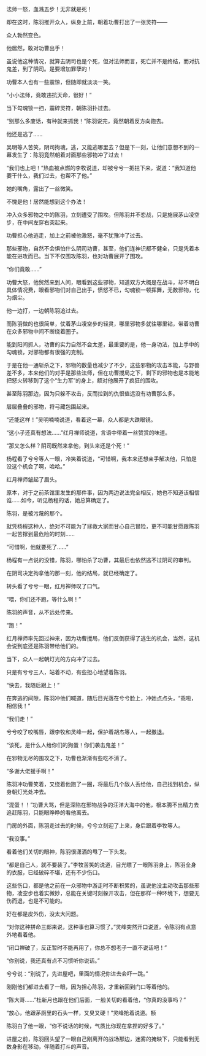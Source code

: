 法师一怒，血溅五步！无非就是死！

却在这时，陈羽推开众人，纵身上前，朝着功曹打出了一张灵符——

众人勃然变色。

他居然，敢对功曹出手！

虽说他这种情况，就算去阴司也是个死，但对法师而言，死亡并不是终结，而对抗鬼差，到了阴司。是要增加罪孽的！

功曹本人也有一些震惊，但随即就淡淡一笑。

“小小法师，竟敢违抗天命，很好！”

当下勾魂锁一扫，震碎灵符，朝陈羽扑过去。

“别那么多废话，有种就来抓我！”陈羽说完，竟然朝着反方向跑去。

他还是逃了……

吴明等人苦笑，阴司拘魂，逃，又能逃哪里去？但是下一刻，让他们意想不到的一幕发生了：陈羽竟然朝着对面那些邪物冲了过去！

“我们也上吧！”热血被点燃的李牧说道，却被兮兮一把拦下来，说道：“我知道他要干什么，我们过去，也帮不了他。”

她的嘴角，露出了一丝微笑。

不愧是他！居然能想到这个办法！

冲入众多邪物之中的陈羽，立刻遭受了围攻。但陈羽并不恋战，只是施展茅山凌空步，在中间左穿右突起来。

功曹担心他逃走，加上之前被他激怒，毫不犹豫冲了过去。

那些邪物，自然不会惧怕什么阴司功曹，甚至，他们连神识都不健全，只是凭着本能在进攻而已。当下不仅围攻陈羽，也对功曹展开了围攻。

“你们竟敢……”

功曹大怒，他贸然来到人间，眼看到这些邪物，知道双方大概是在战斗，却不明白具体情况费，眼看邪物们对自己出手，愤怒不已，勾魂锁一顿挥舞，无数邪物，化为烟尘。

他一边打，一边朝陈羽追过去。

而陈羽做的也很简单，仗着茅山凌空步的轻灵，哪里邪物多就往哪里钻，带着功曹在众多邪物中间不断绕着圈子。

能到阳间抓人，功曹的实力自然不会太差，最重要的是，他一身功法，加上手中的勾魂锁，对邪物都有很强的克制。

于是在他一通斩杀之下，邪物的数量也减少了不少，这些邪物的攻击本能，与野兽差不多，本来他们的对手是那些法师，但在功曹搅局之下，剩下的邪物也是本能地把怒火转移到了这个“生力军”的身上，额对他展开了疯狂的围攻。

甚至陈羽那边，因为只躲不攻击，反而拉到的仇恨值远没有功曹那么多。

层层叠叠的邪物，将弓藏包围起来。

“还能这样！”吴明喃喃说道，看着这一幕，众人都是大跌眼镜。

“这小子还真有想法……”红月禅师说道，言语中带着一丝赞赏的味道。

“那又怎么样？阴司既然来拿他，到头来还是个死！”

杨程看了兮兮等人一眼，冷笑着说道，“可惜啊，我本来还想亲手解决他，只怕是没这个机会了啊，哈哈。”

红月禅师皱起了眉头。

原本，对于之前茶馆里发生的那件事，因为两边说法完全相反，她也不知道该相信谁……如今，听见杨程的话，她总算确定了。

陈羽，是被污蔑的那个。

就凭杨程这种人，绝对不可能为了拯救大家而甘心自己冒险，更不可能甘愿跟陈羽一起苦撑到最危险的时刻……

“可惜啊，他就要死了……”

杨程有一点说的没错，陈羽，哪怕杀了功曹，其最后也依然逃不过阴司的审判。

在阴司决定拘拿他的那一刻，他的结局，就已经确定了。

转头看了兮兮一眼，红月禅师叹了口气。

“喂，你们还不跑，等什么啊！”

陈羽的声音，从不远处传来。

“跑！”

红月禅师率先回过神来，因为功曹搅局，他们反倒获得了逃生的机会，当然，这机会说到底还是陈羽带给他们的。

当下，众人一起朝灯光的方向冲了过去。

只是有兮兮三人，站着不动，有些担心地望着陈羽。

“快去，我随后跟上！”

在奔逃的间隙，陈羽冲他们喊道，随后目光落在兮兮脸上，冲她点点头，“乖啦，相信我！”

“我们走！”

兮兮咬了咬嘴唇，跟李牧和灵峰一起，保护着胡杰等人，一起撤退。

“该死，是什么人给你们的狗蛋！你们袭击鬼差！”

在邪物无尽的围攻之下，功曹也渐渐有些吃不消了。

“多谢大佬援手啊！”

陈羽冲功曹笑着，又绕着他跑了一圈，将最后几个敌人丢给他，自己找到机会，纵身朝灯光处冲去。

“混蛋！！”功曹大骂，但是深陷在邪物战争的汪洋大海中的他，根本腾不出精力去追赶陈羽，只能眼睁睁的看他离去。

门房的外面，陈羽走过去的时候，兮兮立刻迎了上来，身后跟着李牧等人。

“我没事。”

看着他们关切的眼神，陈羽很潇洒的甩了一下头发。

“都是自己人，就不要装了。”李牧苦笑的说道，目光瞟了一眼陈羽身上，陈羽全身的衣服，已经破碎不堪，还有不少伤口。

这些伤口，都是他之前在一众邪物中游走时不断积累的，虽说他没主动攻击那些邪物，凌空步也着实微妙，总能在关键时刻躲开攻击，但在那样一种环境下，想要无伤而退，也是不可能的。

好在都是皮外伤，没太大问题。

“对你这种拼命三郎来说，这种事也算习惯了。”灵峰突然开口说道，令陈羽有点意外地看着他。

“闭口禅破了，反正暂时不能再用了，你总不想老子一直不说话吧！”

“你别说，我还真有点不习惯听你说话。”

兮兮说：“别说了，先进屋吧，里面的情况你进去会吓一跳。”

刚刚他们都进去看了一眼，因为担心陈羽，才重新回到门口等着他的。

“陈大哥……”杜新月也跟在他们后面，一脸关切的看着他，“你真的没事吗？”

“放心，他跟茅厕里的石头一样，又臭又硬！”灵峰抢着说道。额

陈羽白了他一眼，“你不说话的时候，气质比你现在拿捏的好多了。”

进屋之前，陈羽回头望了一眼自己刚离开的战场那边，迷雾的掩映下，只能看到无数身影在移动，伴随着打斗的声音。
